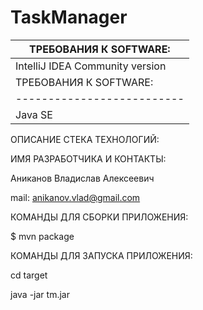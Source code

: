 # TaskManager
| ТРЕБОВАНИЯ К SOFTWARE: |
| -------------------------- |
| IntelliJ IDEA Community version  | Java 8 |
| ТРЕБОВАНИЯ К SOFTWARE: |
| -------------------------- |
| Java SE  |






ОПИСАНИЕ СТЕКА ТЕХНОЛОГИЙ:



ИМЯ РАЗРАБОТЧИКА И КОНТАКТЫ:

Аниканов Владислав Алексеевич

mail: anikanov.vlad@gmail.com

КОМАНДЫ ДЛЯ СБОРКИ ПРИЛОЖЕНИЯ:

$ mvn package

КОМАНДЫ ДЛЯ ЗАПУСКА ПРИЛОЖЕНИЯ:

cd target

java -jar tm.jar
